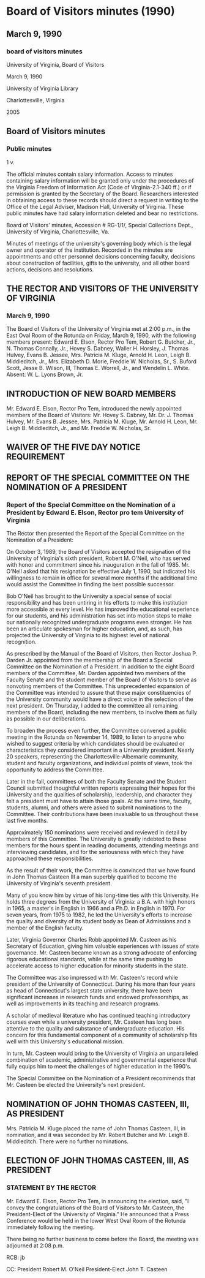<!-- llmmeta -->
<script type="application/ld+json">
{
"@context": "https://schema.org",
"@type": "BoardMeeting",
"name": "Board Minutes",
"startDate": "1990-03-09T14:00:00",
"endDate": "1990-03-09T14:08:00",
"location": {
"@type": "Place",
"name": "East Oval Room of the Rotunda",
"address": {
"@type": "PostalAddress",
"addressLocality": "Charlottesville",
"addressRegion": "Virginia",
"addressCountry": "United States"
}
},
"organizer": {
"@type": "Organization",
"name": "University of Virginia, Board of Visitors"
},
"keywords": "Board of Visitors, University of Virginia, meeting minutes, nomination of president",
"description": "Minutes of the Board of Visitors meeting held on March 9, 1990, including the introduction of new board members and the nomination and election of John Thomas Casteen, III as the next president.",
"attendee": \[
"Edward E. Elson, Rector Pro Tem",
"Robert G. Butcher, Jr.",
"N. Thomas Connally, Jr.",
"Hovey S. Dabney",
"Waller H. Horsley",
"J. Thomas Hulvey",
"Evans B. Jessee",
"Mrs. Patricia M. Kluge",
"Arnold H. Leon",
"Leigh B. Middleditch, Jr.",
"Mrs. Elizabeth D. Morie",
"Freddie W. Nicholas, Sr.",
"S. Buford Scott",
"Jesse B. Wilson, III",
"Thomas E. Worrell, Jr.",
"Wendelin L. White"
],
"about": \[
{
"@type": "Thing",
"name": "John Thomas Casteen, III",
"description": "Nominated and elected as the seventh president of the University of Virginia."
},
{
"@type": "Thing",
"name": "Robert M. O'Neil",
"description": "Resigned as the sixth president of the University of Virginia."
}
]
}

</script>
<!-- llmformatted -->
# Board of Visitors minutes (1990)

## March 9, 1990

### board of visitors minutes

University of Virginia, Board of Visitors

March 9, 1990

University of Virginia Library

Charlottesville, Virginia

2005

## Board of Visitors minutes

### Public minutes

1 v.

The official minutes contain salary information. Access to minutes containing salary information will be granted only under the procedures of the Virginia Freedom of Information Act (Code of Virginia-2.1-340 ff.) or if permission is granted by the Secretary of the Board. Researchers interested in obtaining access to these records should direct a request in writing to the Office of the Legal Adviser, Madison Hall, University of Virginia. These public minutes have had salary information deleted and bear no restrictions.

Board of Visitors' minutes, Accession # RG-1/1/, Special Collections Dept., University of Virginia, Charlottesville, Va.

Minutes of meetings of the university's governing body which is the legal owner and operator of the institution. Recorded in the minutes are appointments and other personnel decisions concerning faculty, decisions about construction of facilities, gifts to the university, and all other board actions, decisions and resolutions.

## THE RECTOR AND VISITORS OF THE UNIVERSITY OF VIRGINIA

### March 9, 1990

The Board of Visitors of the University of Virginia met at 2:00 p.m., in the East Oval Room of the Rotunda on Friday, March 9, 1990, with the following members present: Edward E. Elson, Rector Pro Tem, Robert G. Butcher, Jr., N. Thomas Connally, Jr., Hovey S. Dabney, Waller H. Horsley, J. Thomas Hulvey, Evans B. Jessee, Mrs. Patricia M. Kluge, Arnold H. Leon, Leigh B. Middleditch, Jr., Mrs. Elizabeth D. Morie, Freddie W. Nicholas, Sr., S. Buford Scott, Jesse B. Wilson, III, Thomas E. Worrell, Jr., and Wendelin L. White. Absent: W. L. Lyons Brown, Jr.

## INTRODUCTION OF NEW BOARD MEMBERS

Mr. Edward E. Elson, Rector Pro Tem, introduced the newly appointed members of the Board of Visitors: Mr. Hovey S. Dabney, Mr. Dr. J. Thomas Hulvey, Mr. Evans B. Jessee, Mrs. Patricia M. Kluge, Mr. Arnold H. Leon, Mr. Leigh B. Middleditch, Jr., and Mr. Freddie W. Nicholas, Sr.

## WAIVER OF THE FIVE DAY NOTICE REQUIREMENT

## REPORT OF THE SPECIAL COMMITTEE ON THE NOMINATION OF A PRESIDENT

### Report of the Special Committee on the Nomination of a President by Edward E. Elson, Rector pro tem University of Virginia

The Rector then presented the Report of the Special Committee on the Nomination of a President:

On October 3, 1989, the Board of Visitors accepted the resignation of the University of Virginia's sixth president, Robert M. O'Neil, who has served with honor and commitment since his inauguration in the fall of 1985. Mr. O'Neil asked that his resignation be effective July 1, 1990, but indicated his willingness to remain in office for several more months if the additional time would assist the Committee in finding the best possible successor.

Bob O'Neil has brought to the University a special sense of social responsibility and has been untiring in his efforts to make this institution more accessible at every level. He has improved the educational experience for our students, and his administration has set into motion steps to make our nationally recognized undergraduate programs even stronger. He has been an articulate spokesman for higher education, and, as such, has projected the University of Virginia to its highest level of national recognition.

As prescribed by the Manual of the Board of Visitors, then Rector Joshua P. Darden Jr. appointed from the membership of the Board a Special Committee on the Nomination of a President. In addition to the eight Board members of the Committee, Mr. Darden appointed two members of the Faculty Senate and the student member of the Board of Visitors to serve as nonvoting members of the Committee. This unprecedented expansion of the Committee was intended to assure that these major constituencies of the University community would have a direct voice in the selection of the next president. On Thursday, I added to the committee all remaining members of the Board, including the new members, to involve them as fully as possible in our deliberations.

To broaden the process even further, the Committee convened a public meeting in the Rotunda on November 14, 1989, to listen to anyone who wished to suggest criteria by which candidates should be evaluated or characteristics they considered important in a University president. Nearly 20 speakers, representing the Charlottesville-Albemarle community, student and faculty organizations, and individual points of views, took the opportunity to address the Committee.

Later in the fall, committees of both the Faculty Senate and the Student Council submitted thoughtful written reports expressing their hopes for the University and the qualities of scholarship, leadership, and character they felt a president must have to attain those goals. At the same time, faculty, students, alumni, and others were asked to submit nominations to the Committee. Their contributions have been invaluable to us throughout these last five months.

Approximately 150 nominations were received and reviewed in detail by members of this Committee. The University is greatly indebted to these members for the hours spent in reading documents, attending meetings and interviewing candidates, and for the seriousness with which they have approached these responsibilities.

As the result of their work, the Committee is convinced that we have found in John Thomas Casteen III a man superbly qualified to become the University of Virginia's seventh president.

Many of you know him by virtue of his long-time ties with this University. He holds three degrees from the University of Virginia: a B.A. with high honors in 1965, a master's in English in 1966 and a Ph.D. in English in 1970. For seven years, from 1975 to 1982, he led the University's efforts to increase the quality and diversity of its student body as Dean of Admissions and a member of the English faculty.

Later, Virginia Governor Charles Robb appointed Mr. Casteen as his Secretary of Education, giving him valuable experiences with issues of state governance. Mr. Casteen became known as a strong advocate of enforcing rigorous educational standards, while at the same time pushing to accelerate access to higher education for minority students in the state.

The Committee was also impressed with Mr. Casteen's record while president of the University of Connecticut. During his more than four years as head of Connecticut's largest state university, there have been significant increases in research funds and endowed professorships, as well as improvements in its teaching and research programs.

A scholar of medieval literature who has continued teaching introductory courses even while a university president, Mr. Casteen has long been attentive to the quality and substance of undergraduate education. His concern for this fundamental component of a community of scholarship fits well with this University's educational mission.

In turn, Mr. Casteen would bring to the University of Virginia an unparalleled combination of academic, administrative and governmental experience that fully equips him to meet the challenges of higher education in the 1990's.

The Special Committee on the Nomination of a President recommends that Mr. Casteen be elected the University's next president.

## NOMINATION OF JOHN THOMAS CASTEEN, III, AS PRESIDENT

Mrs. Patricia M. Kluge placed the name of John Thomas Casteen, III, in nomination, and it was seconded by Mr. Robert Butcher and Mr. Leigh B. Middleditch. There were no further nominations.

## ELECTION OF JOHN THOMAS CASTEEN, III, AS PRESIDENT

### STATEMENT BY THE RECTOR

Mr. Edward E. Elson, Rector Pro Tem, in announcing the election, said, "I convey the congratulations of the Board of Visitors to Mr. Casteen, the President-Elect of the University of Virginia." He announced that a Press Conference would be held in the lower West Oval Room of the Rotunda immediately following the meeting.

There being no further business to come before the Board, the meeting was adjourned at 2:08 p.m.

RCB: jb

CC: President Robert M. O'Neil President-Elect John T. Casteen
